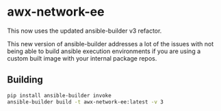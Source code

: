 # awx-network-ee

This now uses the updated ansible-builder v3 refactor.

This new version of ansible-builder addresses a lot of the issues with not being able to build ansible execution environments if you are using a custom built image with your internal package repos.

## Building

```bash
pip install ansible-builder invoke
ansible-builder build -t awx-network-ee:latest -v 3
```
